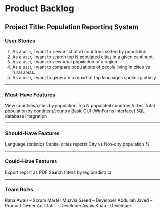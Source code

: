 # Product Backlog

##  Project Title: Population Reporting System

###  User Stories

1. As a user, I want to view a list of all countries sorted by population.
2. As a user, I want to search top N populated cities in a given continent.
3. As a user, I want to view total population of a region.
4. As a user, I want to compare populations of people living in cities vs rural areas.
5. As a user, I want to generate a report of top languages spoken globally.

---

###  Must-Have Features
 View countries/cities by population
 Top N populated countries/cities
 Total population by continent/country
 Basic GUI (WinForms interface)
 SQL database integration

---

###  Should-Have Features
 Language statistics
 Capital cities reports
 City vs Non-city population %

---

### Could-Have Features
 Export report as PDF
 Search filters by region/district

---

###  Team Roles
 Rana Awais – Scrum Master
 Muavia Saeed – Developer
 Abdullah Javed – Product Owner
 Adil Tahir – Developer
 Awais Khan – Developer
